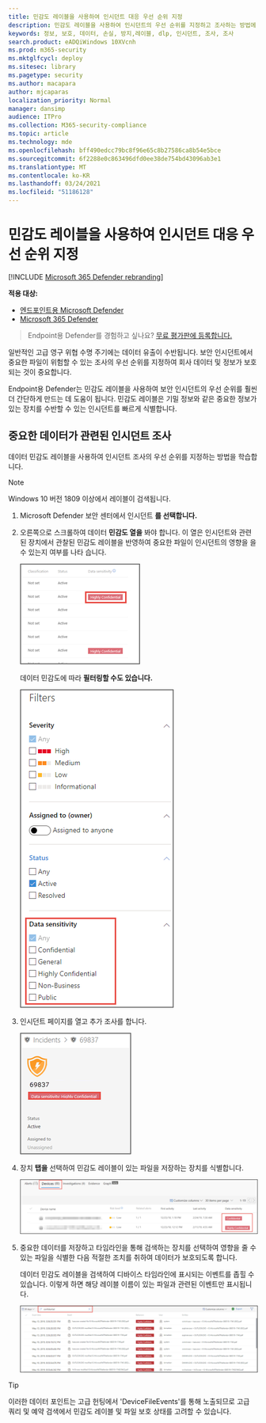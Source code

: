 ```yaml
---
title: 민감도 레이블을 사용하여 인시던트 대응 우선 순위 지정
description: 민감도 레이블을 사용하여 인시던트의 우선 순위를 지정하고 조사하는 방법에 대해 자세히 알아보기
keywords: 정보, 보호, 데이터, 손실, 방지,레이블, dlp, 인시던트, 조사, 조사
search.product: eADQiWindows 10XVcnh
ms.prod: m365-security
ms.mktglfcycl: deploy
ms.sitesec: library
ms.pagetype: security
ms.author: macapara
author: mjcaparas
localization_priority: Normal
manager: dansimp
audience: ITPro
ms.collection: M365-security-compliance
ms.topic: article
ms.technology: mde
ms.openlocfilehash: bff490edcc79bc8f96e65c8b27586ca8b54e5bce
ms.sourcegitcommit: 6f2288e0c863496dfd0ee38de754bd43096ab3e1
ms.translationtype: MT
ms.contentlocale: ko-KR
ms.lasthandoff: 03/24/2021
ms.locfileid: "51186128"
---
```

# <a name="use-sensitivity-labels-to-prioritize-incident-response"></a>민감도 레이블을 사용하여 인시던트 대응 우선 순위 지정  

[!INCLUDE [Microsoft 365 Defender rebranding](../../includes/microsoft-defender.md)]

**적용 대상:**
- [엔드포인트용 Microsoft Defender](https://go.microsoft.com/fwlink/p/?linkid=2154037)
- [Microsoft 365 Defender](https://go.microsoft.com/fwlink/?linkid=2118804)

> Endpoint용 Defender를 경험하고 싶나요? [무료 평가판에 등록합니다.](https://www.microsoft.com/microsoft-365/windows/microsoft-defender-atp?ocid=docs-wdatp-exposedapis-abovefoldlink) 


일반적인 고급 영구 위협 수명 주기에는 데이터 유출이 수반됩니다. 보안 인시던트에서 중요한 파일이 위험할 수 있는 조사의 우선 순위를 지정하여 회사 데이터 및 정보가 보호되는 것이 중요합니다.

Endpoint용 Defender는 민감도 레이블을 사용하여 보안 인시던트의 우선 순위를 훨씬 더 간단하게 만드는 데 도움이 됩니다. 민감도 레이블은 기밀 정보와 같은 중요한 정보가 있는 장치를 수반할 수 있는 인시던트를 빠르게 식별합니다. 

## <a name="investigate-incidents-that-involve-sensitive-data"></a>중요한 데이터가 관련된 인시던트 조사
데이터 민감도 레이블을 사용하여 인시던트 조사의 우선 순위를 지정하는 방법을 학습합니다.

>[!NOTE]
>Windows 10 버전 1809 이상에서 레이블이 검색됩니다.

1. Microsoft Defender 보안 센터에서 인시던트 **를 선택합니다.** 

2. 오른쪽으로 스크롤하여 데이터 **민감도 열을** 봐야 합니다. 이 열은 인시던트와 관련된 장치에서 관찰된 민감도 레이블을 반영하여 중요한 파일이 인시던트의 영향을 을 수 있는지 여부를 나타 습니다.

    ![데이터 민감도 열의 이미지](images/data-sensitivity-column.png)

    데이터 민감도에 따라 **필터링할 수도 있습니다.** 

    ![데이터 민감도 필터의 이미지](images/data-sensitivity-filter.png)

3. 인시던트 페이지를 열고 추가 조사를 합니다.

    ![인시던트 페이지 세부 정보의 이미지](images/incident-page.png)

4. 장치 **탭을** 선택하여 민감도 레이블이 있는 파일을 저장하는 장치를 식별합니다.

    ![장치 탭의 이미지](images/investigate-devices-tab.png)
   

5. 중요한 데이터를 저장하고 타임라인을 통해 검색하는 장치를 선택하여 영향을 줄 수 있는 파일을 식별한 다음 적절한 조치를 취하여 데이터가 보호되도록 합니다. 

   데이터 민감도 레이블을 검색하여 디바이스 타임라인에 표시되는 이벤트를 좁힐 수 있습니다. 이렇게 하면 해당 레이블 이름이 있는 파일과 관련된 이벤트만 표시됩니다.

    ![레이블을 기반으로 검색 결과가 좁혀진 장치 타임라인 이미지](images/machine-timeline-labels.png)


>[!TIP]
>이러한 데이터 포인트는 고급 헌팅에서 'DeviceFileEvents'를 통해 노출되므로 고급 쿼리 및 예약 검색에서 민감도 레이블 및 파일 보호 상태를 고려할 수 있습니다. 
